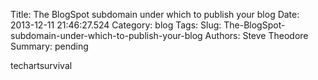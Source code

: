Title: The BlogSpot subdomain under which to publish your blog
Date: 2013-12-11 21:46:27.524
Category: blog
Tags: 
Slug: The-BlogSpot-subdomain-under-which-to-publish-your-blog
Authors: Steve Theodore
Summary: pending

techartsurvival

